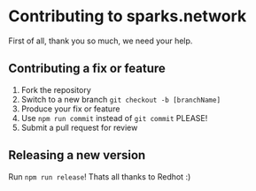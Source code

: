 # Contributing to sparks.network 

First of all, thank you so much, we need your help.

## Contributing a fix or feature

1. Fork the repository
2. Switch to a new branch `git checkout -b [branchName]`
3. Produce your fix or feature
4. Use `npm run commit` instead of `git commit` PLEASE!
5. Submit a pull request for review

## Releasing a new version

Run `npm run release`! Thats all thanks to Redhot :)
